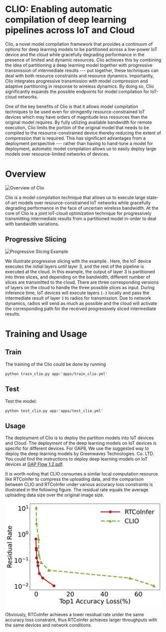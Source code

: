 # CLIO: Enabling automatic compilation of deep learning pipelines across IoT and Cloud

Clio, a novel model compilation framework that provides a continuum of options for deep learning models to be partitioned across a low-power IoT device and the cloud while gracefully degrading performance in the presence of limited and dynamic resources. Clio achieves this by combining the idea of partitioning a deep learning model together with progressive transmission of intermediate results --- put together, these techniques can deal with both resource constraints and resource dynamics. Importantly, Clio integrates progressive transmission with model compression and adaptive partitioning in response to wireless dynamics. By doing so, Clio significantly expands the possible endpoints for model compilation for IoT-cloud networks.

One of the key benefits of Clio is that it allows model compilation techniques to be used even for stringently resource-constrained IoT devices which may have orders of magnitude less resources than the original model requires. By fully utilizing available bandwidth for remote execution, Clio limits the portion of the original model that needs to be compiled to the resource-constrained device thereby reducing the extent of compression that is required. This has significant advantages from a deployment perspective --- rather than having to hand-tune a model for deployment, automatic model compilation allows us to easily deploy large models over resource-limited networks of devices.
# Overview

![Overview of Clio](https://user-images.githubusercontent.com/32029515/89115694-41d6de80-d459-11ea-94de-79e8be453800.png)

Clio is a model compilation technique that allows us to execute large state-of-art models over resource-constrained IoT networks while gracefully degrading performance in the face of uncertain wireless bandwidth. At the core of Clio is a joint IoT-cloud optimization technique for progressively transmitting intermediate results from a partitioned model in-order to deal with bandwidth variations.

## Progressive Slicing
![Progressive Slicing Example](https://user-images.githubusercontent.com/32029515/89115447-45b53180-d456-11ea-88df-51312a8c6592.png)

We illustrate progressive slicing with the example . Here, the IoT device executes the initial layers until layer 3, and the rest of the pipeline is executed at the cloud. In this example, the output of layer 3 is partitioned into three slices, and depending on the bandwidth, different number of slices are transmitted to the cloud. There are three corresponding versions of layers on the cloud to handle the three possible slices as input. During inference time, IoT devices will execute layers `1-3` locally and pass the intermediate result of layer `3` to radios for transmission. Due to network dynamics, radios will send as much as possible and the cloud will activate the corresponding path for the received progressively sliced intermediate results. 

# Training and Usage

## Train
The training of the Clio could be done by running
``` 
python train_clio.py app:'apps/train_clio.yml'
```
## Test

Test the model:
```
python test_clio.py app:'apps/test_clio.yml'
```

## Usage
The deployment of Clio is to deploy the partition models into IoT devices and Cloud. The deployment of the deep learning models on IoT devices is specific for different devices. For GAP8, We use the suggested way to deploy the deep learning models by Greenwaves Technologies. Co. LTD. You could find the instructions to deploy deep learning models on IoT devices at [GAP Flow 1.2.pdf](https://github.com/jinhuang01/CLIO/files/5011660/GAP.Flow.1.2.pdf).


It is worth noting that CLIO consumes a similar local computation resource like RTCoInfer to compress the uploading data, and the comparison between CLIO and RTCoInfer under various accuracy loss constraints is illustrated in the following figure. The residual rate equals the average uploading data size over the original image size.

![img_spinn2](../assets/img/clio_2.png)

Obviously, RTCoInfer achieves a lower residual rate under the same accuracy loss constraint, thus RTCoInfer achieves larger throughputs with the same devices and network conditions.

